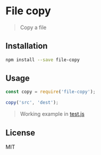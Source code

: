 # File copy
> Copy a file

## Installation
```bash
npm install --save file-copy
```

## Usage
```javascript
const copy = require('file-copy');

copy('src', 'dest');
```

> Working example in [test.js](https://github.com/tobihrbr/file-copy/blob/master/test.js)

## License
MIT
